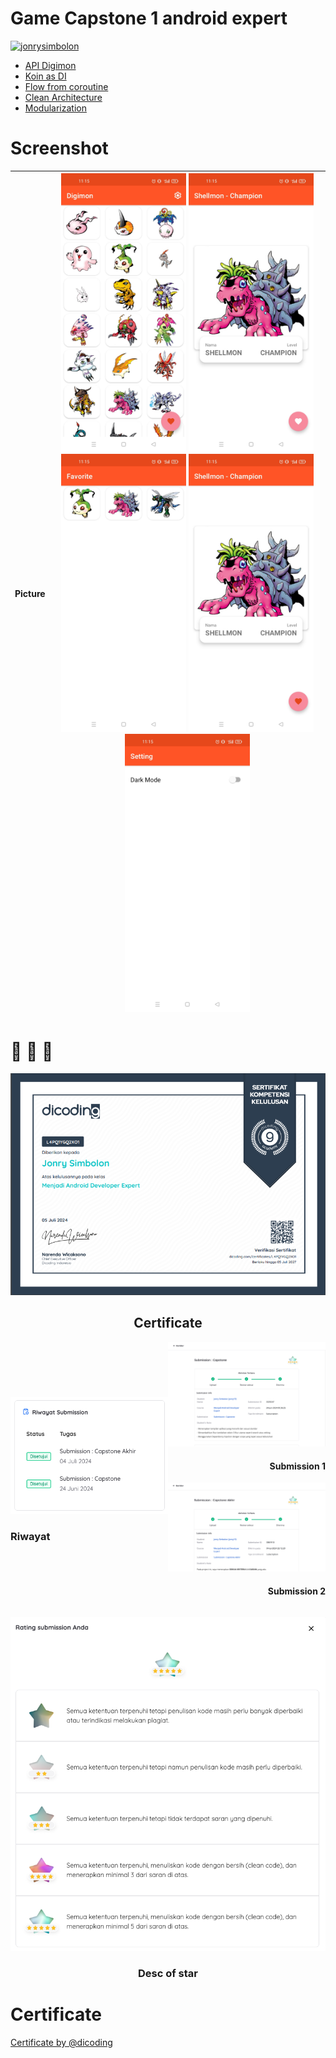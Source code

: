 # Game Capstone 1 android expert

[![jonrysimbolon](https://circleci.com/gh/jonrysimbolon/GameCapstone1.svg?style=svg)](https://circleci.com/gh/jonrysimbolon/GameCapstone1)

- [API Digimon](https://digimon-api.vercel.app/)
- [Koin as DI](https://github.com/InsertKoinIO/koin)
- [Flow from coroutine](https://developer.android.com/kotlin/flow)
- [Clean Architecture](https://developer.android.com/topic/architecture)
- [Modularization](https://developer.android.com/topic/modularization)

# Screenshot

| Picture | <img src="image/list-digimon.jpg" alt="drawing" width="200"/> <img src="image/detail-digimon-un-favorite.jpg" alt="drawing" width="200"/> <img src="image/list-digimon-favorite.jpg" alt="drawing" width="200"/> <img src="image/detail-digimon-favorite.jpg" alt="drawing" width="200"/>  <img src="image/setting.jpg" alt="drawing" width="200"/> |
  |---------|-----------------------------------------------------------------------------------------------------------------------------------------------------------------------------------------------------------------------------------------------------------------------------------------------------------------------------------------------------|

# 👀️ 🚀️ 🎉️

<p align="center">
    <img src="image/certificate-dicoding.png" alt="certificate">
</p>
<h2 align="center">Certificate</h2>

<div style="display: flex; align-items: center;">
    <div style="flex: 1; text-align: start;">
        <img src="image/riwayat-submission.png" alt="riwayat-submission">
        <h3>Riwayat</h3>
    </div>
    <div style="flex: 1; text-align: right;">
        <div>
            <img src="image/submission-1.png" alt="submission-1">
            <h4>Submission 1</h4>
        </div>
        <div>
            <img src="image/submission-2.png" alt="submission-2">
            <h4>Submission 2</h4>
        </div>
    </div>
</div>

<p align="center">
    <img src="image/keterangan-bintang.png" alt="star-desc">
</p>
<h3 align="center">Desc of star</h3>

# Certificate

[Certificate by @dicoding](https://www.dicoding.com/certificates/L4PQ1YGQ2XO1)
